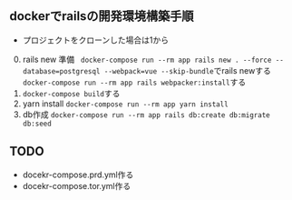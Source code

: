 ## dockerでrailsの開発環境構築手順
  * プロジェクトをクローンした場合は1から
  0. rails new 準備
    ` docker-compose run --rm app rails new . --force --database=postgresql --webpack=vue --skip-bundle`でrails newする
    `docker-compose run --rm app rails webpacker:install`する
  1. `docker-compose build`する
  2. yarn install
    ```
      docker-compose run --rm app yarn install
    ```
  3. db作成
    ```
      docker-compose run --rm app rails db:create db:migrate db:seed
    ```

## TODO
  * docekr-compose.prd.yml作る
  * docekr-compose.tor.yml作る
